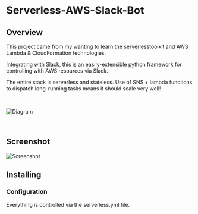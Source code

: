 # Serverless-AWS-Slack-Bot

## Overview
This project came from my wanting to learn the [serverless](https://www.serverless.com)toolkit and AWS Lambda & CloudFormation technologies.

Integrating with Slack, this is an easily-extensible python framework for controlling with AWS resources via Slack.

The entire stack is serverless and stateless. Use of SNS + lambda functions to dispatch long-running tasks means it should scale very well!

&nbsp;

![Diagram](https://raw.githubusercontent.com/richstokes/Serverless-AWS-Slack-Bot/master/diagram.png)

&nbsp;


## Screenshot
![Screenshot](https://raw.githubusercontent.com/richstokes/Serverless-AWS-Slack-Bot/master/screenshot.png)


## Installing

### Configuration

Everything is controlled via the serverless.yml file.

